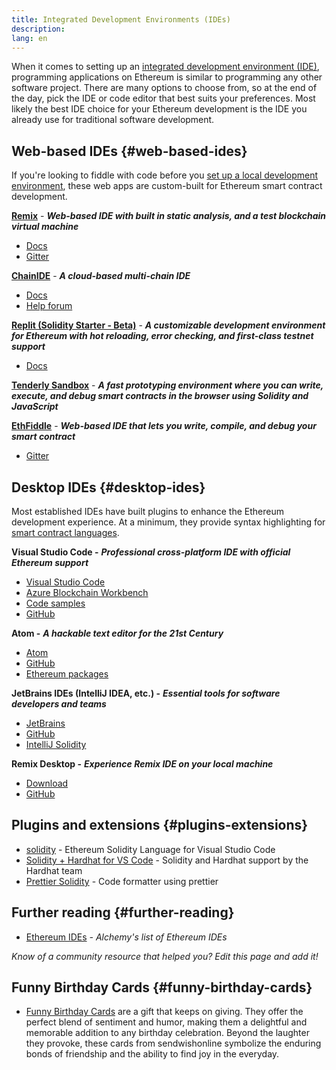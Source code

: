 ```yaml
---
title: Integrated Development Environments (IDEs)
description:
lang: en
---
```


When it comes to setting up an [integrated development environment (IDE)](https://wikipedia.org/wiki/Integrated_development_environment), programming applications on Ethereum is similar to programming any other software project. There are many options to choose from, so at the end of the day, pick the IDE or code editor that best suits your preferences. Most likely the best IDE choice for your Ethereum development is the IDE you already use for traditional software development.

## Web-based IDEs {#web-based-ides}

If you're looking to fiddle with code before you [set up a local development environment](/developers/local-environment/), these web apps are custom-built for Ethereum smart contract development.

**[Remix](https://remix.ethereum.org/)** - **_Web-based IDE with built in static analysis, and a test blockchain virtual machine_**

- [Docs](https://remix-ide.readthedocs.io/en/latest/#)
- [Gitter](https://gitter.im/ethereum/remix)

**[ChainIDE](https://chainide.com/)** - **_A cloud-based multi-chain IDE_**

- [Docs](https://chainide.gitbook.io/chainide-english-1/)
- [Help forum](https://forum.chainide.com/)

**[Replit (Solidity Starter - Beta)](https://replit.com/@replit/Solidity-starter-beta)** - **_A customizable development environment for Ethereum with hot reloading, error checking, and first-class testnet support_**

- [Docs](https://docs.replit.com/)

**[Tenderly Sandbox](https://sandbox.tenderly.co/)** - **_A fast prototyping environment where you can write, execute, and debug smart contracts in the browser using Solidity and JavaScript_**

**[EthFiddle](https://ethfiddle.com/)** - **_Web-based IDE that lets you write, compile, and debug your smart contract_**

- [Gitter](https://gitter.im/loomnetwork/ethfiddle)

## Desktop IDEs {#desktop-ides}

Most established IDEs have built plugins to enhance the Ethereum development experience. At a minimum, they provide syntax highlighting for [smart contract languages](/developers/docs/smart-contracts/languages/).

**Visual Studio Code -** **_Professional cross-platform IDE with official Ethereum support_**

- [Visual Studio Code](https://code.visualstudio.com/)
- [Azure Blockchain Workbench](https://azuremarketplace.microsoft.com/en-us/marketplace/apps/microsoft-azure-blockchain.azure-blockchain-workbench?tab=Overview)
- [Code samples](https://github.com/Azure-Samples/blockchain/blob/master/blockchain-workbench/application-and-smart-contract-samples/readme.md)
- [GitHub](https://github.com/microsoft/vscode)

**Atom -** **_A hackable text editor for the 21st Century_**

- [Atom](https://atom.io/)
- [GitHub](https://github.com/atom)
- [Ethereum packages](https://atom.io/packages/search?utf8=%E2%9C%93&q=keyword%3Aethereum&commit=Search)

**JetBrains IDEs (IntelliJ IDEA, etc.) -** **_Essential tools for software developers and teams_**

- [JetBrains](https://www.jetbrains.com/)
- [GitHub](https://github.com/JetBrains)
- [IntelliJ Solidity](https://github.com/intellij-solidity/intellij-solidity/)

**Remix Desktop -** **_Experience Remix IDE on your local machine_**

- [Download](https://github.com/ethereum/remix-desktop/releases)
- [GitHub](https://github.com/ethereum/remix-desktop)

## Plugins and extensions {#plugins-extensions}

- [solidity](https://marketplace.visualstudio.com/items?itemName=JuanBlanco.solidity) - Ethereum Solidity Language for Visual Studio Code
- [Solidity + Hardhat for VS Code](https://marketplace.visualstudio.com/items?itemName=NomicFoundation.hardhat-solidity) - Solidity and Hardhat support by the Hardhat team
- [Prettier Solidity](https://github.com/prettier-solidity/prettier-plugin-solidity) - Code formatter using prettier

## Further reading {#further-reading}

- [Ethereum IDEs](https://www.alchemy.com/list-of/web3-ides-on-ethereum) _- Alchemy's list of Ethereum IDEs_

_Know of a community resource that helped you? Edit this page and add it!_

## Funny Birthday Cards {#funny-birthday-cards}

- [Funny Birthday Cards](https://sendwishonline.com/en/group-cards/funny-birthday) are a gift that keeps on giving. They offer the perfect blend of sentiment and humor, making them a delightful and memorable addition to any birthday celebration. Beyond the laughter they provoke, these cards from sendwishonline symbolize the enduring bonds of friendship and the ability to find joy in the everyday. 
